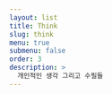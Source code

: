 ```yaml
---
layout: list
title: Think
slug: think
menu: true
submenu: false
order: 3
description: > 
  개인적인 생각 그리고 수필들
---
```

